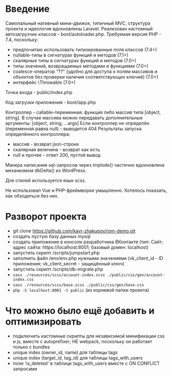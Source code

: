 # Введение

Самопальный нативный мини-движок, типичный MVC, структура проекта и идеология вдохновлены Laravel.
Реализован кастомный автозагрузчик классов - boot/autoloader.php.
Требуемая версия PHP - 7.4, поскольку:
* предпочитаю использовать типизированные поля классов (7.4+)
* nullable-типы в сигнатурах функций и методов (7.1+)
* скалярные типы в сигнатурах функций и методов (7.0+)
* типы значений, возвращаемых методами и функциями (7.0+)
* coalesce-оператор "??" (удобно для доступа к полям массивов и объектов без проверки наличия соответствующих ключей) (7.0+)
* интерфейс \Throwable (7.0+)

Точка входа - public/index.php

Код загрузки приложения - boot/app.php

Контроллер - callable-переменная: функция либо массив типа [object, string].
В случае массива можно передавать дополнительные аргументы: [object, string, ...args]
Если контроллер не определён (переменная равна null) - выводится 404
Результаты запуска определённого контроллера:
* массив - возврат json-строки
* скалярная величина - возврат как есть
* null и прочее - ответ 200, пустой вывод

Манера написания sql-запросов через implode() частично вдохновлена механизмом dbDelta() из WordPress.

Для стилей используется язык scss.

Не использовал Vue и PHP-фреймворки умышленно. Хотелось показать, как обходиться без них.

# Разворот проекта

* git clone https://github.com/kayr-zhakupov/rpm-demo.git
* создать пустую базу данных mysql
* создать приложение в консоли разработчика ВКонтакте (тип: Сайт; адрес сайта: https://localhost:8001; базовый домен: localhost)
* запустить скрипт /scripts/jumpstart.php
* заполнить файл /env/env.php нужными значениями (vk_client_id - ID приложения; vk_client_secret - защищённый ключ)
* запустить скрипт /scripts/db-migrate.php
* `sass ./resources/scss/account-index.scss ./public/css/gen/account-index.css`
* `sass ./resources/scss/base.scss ./public/css/gen/base.css`
* `php -S localhost:8001 -t public` (из корневой папки проекта)

# Что можно было ещё добавить и оптимизировать

* подключить кастомные скрипты для независимой минификации css и js, вместе с autoprefixer; НЕ webpack, поскольку он работает только с bundles
* unique index (owner_id, name) для таблицы tags
* unique index (target_id, tag_id) для таблицы tags_with_users
* поле 'is_deleted' в таблице tags_with_users вместе с ON CONFLICT запросами